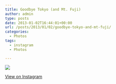 ```yaml
---
title: Goodbye Tokyo (and Mt. Fuji)
author: admin
type: posts
date: 2013-01-02T16:44:01+00:00
url: /posts/2013/01/02/goodbye-tokyo-and-mt-fuji/
categories:
  - Photos
tags:
  - instagram
  - Photos

---
```

![][1]

<p class="view-instagram">
  <a href="http://instagr.am/p/T_JXlsqlnb/">View on Instagram</a>
</p>

 [1]: https://lobban.org/wordpress//HLIC/f981270a418b35330eee2caf340d28ac.jpg